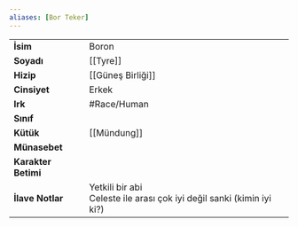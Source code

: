 ```yaml
---
aliases: [Bor Teker]
---
```

|  |  |
|---|---|
| **İsim** | Boron|
| **Soyadı** | [[Tyre]]|
| **Hizip** | [[Güneş Birliği]]|
| **Cinsiyet** | Erkek|
| **Irk** | #Race/Human|
| **Sınıf** | |
| **Kütük** | [[Mündung]]|
| **Münasebet** | |
| **Karakter Betimi** | |
| **İlave Notlar** | Yetkili bir abi<br>Celeste ile arası çok iyi değil sanki (kimin iyi ki?)|
